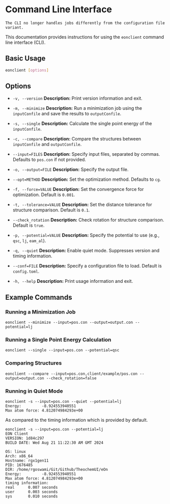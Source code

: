 # Command Line Interface

```{versionchanged} 3.0
The CLI no longer handles jobs differently from the configuration file variant.
```

This documentation provides instructions for using the `eonclient` command line
interface (CLI).

## Basic Usage

```bash
eonclient [options]
```

## Options

- `-v, --version`
  **Description:** Print version information and exit.

- `-m, --minimize`
  **Description:** Run a minimization job using the `inputConfile` and save the
  results to `outputConfile`.

- `-s, --single`
  **Description:** Calculate the single point energy of the `inputConfile`.

- `-c, --compare`
  **Description:** Compare the structures between `inputConfile` and
  `outputConfile`.

- `--input=FILES`
  **Description:** Specify input files, separated by commas. Defaults to
  `pos.con` if not provided.

- `-o, --output=FILE`
  **Description:** Specify the output file.

- `--opt=METHOD`
  **Description:** Set the optimization method. Defaults to `cg`.

- `-f, --force=VALUE`
  **Description:** Set the convergence force for optimization. Default is
  `0.001`.

- `-t, --tolerance=VALUE`
  **Description:** Set the distance tolerance for structure comparison. Default
  is `0.1`.

- `--check_rotation`
  **Description:** Check rotation for structure comparison. Default is `true`.

- `-p, --potential=VALUE`
  **Description:** Specify the potential to use (e.g., `qsc`, `lj`, `eam_al`).

- `-q, --quiet`
  **Description:** Enable quiet mode. Suppresses version and timing information.

- `--conf=FILE`
  **Description:** Specify a configuration file to load. Default is
  `config.toml`.

- `-h, --help`
  **Description:** Print usage information and exit.

## Example Commands

### Running a Minimization Job

```{code-block} bash
eonclient --minimize --input=pos.con --output=output.con --potential=lj
```

### Running a Single Point Energy Calculation

```{code-block} bash
eonclient --single --input=pos.con --potential=qsc
```

### Comparing Structures

```{code-block} bash
eonclient --compare --input=pos.con,client/example/pos.con --output=output.con --check_rotation=false
```

### Running in Quiet Mode

```{code-block} bash
eonclient -s --input=pos.con --quiet --potential=lj
Energy:         -8.924553940551
Max atom force: 4.812074984293e+00
```

As compared to the timing information which is provided by default.

```{code-block} bash
eonclient -s --input=pos.con --potential=lj   
EON Client
VERSION: 1d84c297
BUILD DATE: Wed Aug 21 11:22:30 AM GMT 2024

OS: linux
Arch: x86_64
Hostname: rgx1gen11
PID: 1676485
DIR: /home/rgoswami/Git/Github/TheochemUI/eOn
Energy:         -8.924553940551
Max atom force: 4.812074984293e+00
timing information:
real      0.007 seconds
user      0.003 seconds
sys       0.010 seconds
```

